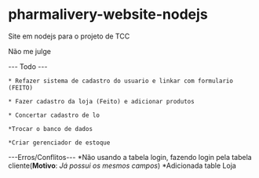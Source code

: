 # pharmalivery-website-nodejs
Site em nodejs para o projeto de TCC

Não me julge

--- Todo ---

    * Refazer sistema de cadastro do usuario e linkar com formulario (FEITO)
  
    * Fazer cadastro da loja (Feito) e adicionar produtos
  
    * Concertar cadastro de lo
    
    *Trocar o banco de dados

    *Criar gerenciador de estoque
    
---Erros/Conflitos---
    *Não usando a tabela login, fazendo login pela tabela cliente(**Motivo**: *Já possui os mesmos campos*)
    *Adicionada table Loja
